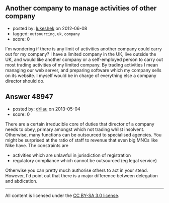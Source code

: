 ## Another company to manage activities of other company

- posted by: [lukeshek](https://stackexchange.com/users/-1/16193-lukeshek) on 2012-06-08
- tagged: `outsourcing`, `uk`, `company`
- score: 0

I'm wondering if there is any limit of activities another company could carry out for my company? I have a limited company in the UK, live outside the UK, and would like another company or a self-employed person to carry out most trading activities of my limited company. By trading activities I mean managing our web server, and preparing software which my company sells on its website. I myself would be in charge of everything else a company director should do.


## Answer 48947

- posted by: [drllau](https://stackexchange.com/users/-1/26055-drllau) on 2013-05-04
- score: 0

There are a certain irreducible core of duties that director of a company needs to obey, primary amongst which not trading whilst insolvent. Otherwise, many functions can be outsourced to specialised agencies. You might be surprised at the ratio of staff to revenue that even big MNCs like Nike have. The constraints are

 - activities which are unlawful in jurisdiction of registration
 - regulatory compliance which cannot be outsourced (eg legal service)

Otherwise you can pretty much authorise others to act in your stead. However, I'd point out that there is a major difference between delegation and abdication.



---

All content is licensed under the [CC BY-SA 3.0 license](https://creativecommons.org/licenses/by-sa/3.0/).
